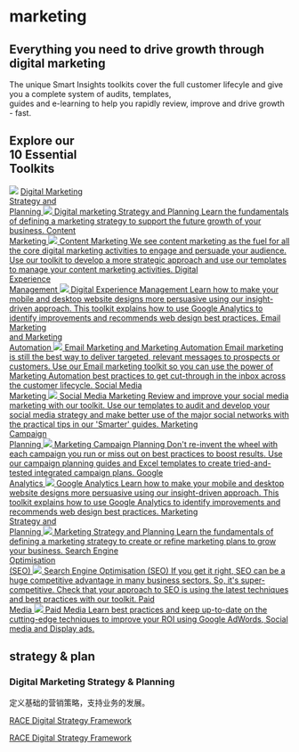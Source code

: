# marketing


<link rel="stylesheet" id="basecss-css" href="//https://github.com/fanfever/roadmap/blob/master/docs/style/overview.css" type="text/css" media="all">

<section class="smart home" id="home_blue_banner">
    <div class="s_wrapper">
        <h2>Everything you need to drive growth through digital marketing</h2>
        <p>The unique Smart Insights toolkits cover the full customer lifecyle and give you a complete system of audits, templates, <br> guides and e-learning to help you rapidly review, improve and drive growth - fast.</p>
        <div id="toolkit_diagram">
            <h2>Explore our<br><strong>10 Essential</strong><br>Toolkits</h2>
            <img src="https://www.smartinsights.com/wp-content/themes/smartinsights/images/smart/home/toolkit_diagram2.svg">
            <a class="toolkit_tip" href="#">Digital Marketing <br>Strategy and <br>Planning
                <span class="toolkit_popover">
<img class="toolkit_icon" src="https://www.smartinsights.com/wp-content/themes/smartinsights/images/smart/icons/toolkit_icon_white.svg">
<span class="title">Digital marketing Strategy and Planning</span>
<span class="para">
Learn the fundamentals of defining a marketing strategy to support the future growth of your business.
</span>
</span>
            </a>
            <a class="toolkit_tip" href="#">Content <br>Marketing
                <span class="toolkit_popover">
<img class="toolkit_icon" src="https://www.smartinsights.com/wp-content/themes/smartinsights/images/smart/icons/toolkit_icon_white.svg">
<span class="title">Content Marketing</span>
<span class="para">
We see content marketing as the fuel for all the core digital marketing activities to engage and persuade your audience. Use our toolkit to develop a more strategic approach and use our templates to manage your content marketing activities.
</span>
</span>
            </a>
            <a class="toolkit_tip" href="#">Digital<br> Experience <br>Management
                <span class="toolkit_popover">
<img class="toolkit_icon" src="https://www.smartinsights.com/wp-content/themes/smartinsights/images/smart/icons/toolkit_icon_white.svg">
<span class="title">Digital Experience Management</span>
<span class="para">
Learn how to make your mobile and desktop website designs more persuasive using our insight-driven approach. This toolkit explains how to use Google Analytics to identify improvements and recommends web design best practices.
</span>
</span>
            </a>
            <a class="toolkit_tip" href="#">Email Marketing <br>and Marketing <br>Automation
                <span class="toolkit_popover">
<img class="toolkit_icon" src="https://www.smartinsights.com/wp-content/themes/smartinsights/images/smart/icons/toolkit_icon_white.svg">
<span class="title">Email Marketing and Marketing Automation</span>
<span class="para">
Email marketing is still the best way to deliver targeted, relevant messages to prospects or customers. Use our Email marketing toolkit so you can use the power of Marketing Automation best practices to get cut-through in the inbox across the customer lifecycle.
</span>
</span>
            </a>
            <a class="toolkit_tip" href="#">Social Media <br>Marketing
                <span class="toolkit_popover">
<img class="toolkit_icon" src="https://www.smartinsights.com/wp-content/themes/smartinsights/images/smart/icons/toolkit_icon_white.svg">
<span class="title">Social Media Marketing</span>
<span class="para">
Review and improve your social media marketing with our toolkit. Use our templates to audit and develop your social media strategy and make better use of the major social networks with the practical tips in our 'Smarter' guides.
</span>
</span>
            </a>
            <a class="toolkit_tip" href="#">Marketing <br>Campaign<br> Planning
                <span class="toolkit_popover">
<img class="toolkit_icon" src="https://www.smartinsights.com/wp-content/themes/smartinsights/images/smart/icons/toolkit_icon_white.svg">
<span class="title">Marketing Campaign Planning</span>
<span class="para">
Don't re-invent the wheel with each campaign you run or miss out on best practices to boost results. Use our campaign planning guides and Excel templates to create tried-and-tested integrated campaign plans.
</span>
</span>
            </a>
            <a class="toolkit_tip" href="#">Google <br>Analytics
                <span class="toolkit_popover">
<img class="toolkit_icon" src="https://www.smartinsights.com/wp-content/themes/smartinsights/images/smart/icons/toolkit_icon_white.svg">
<span class="title">Google Analytics</span>
<span class="para">
Learn how to make your mobile and desktop website designs more persuasive using our insight-driven approach. This toolkit explains how to use Google Analytics to identify improvements and recommends web design best practices.
</span>
</span>
            </a>
            <a class="toolkit_tip" href="#">Marketing <br>Strategy and<br>Planning
                <span class="toolkit_popover">
<img class="toolkit_icon" src="https://www.smartinsights.com/wp-content/themes/smartinsights/images/smart/icons/toolkit_icon_white.svg">
<span class="title">Marketing Strategy and Planning</span>
<span class="para">
Learn the fundamentals of defining a marketing strategy to create or refine marketing plans to grow your business.
</span>
</span>
            </a>
            <a class="toolkit_tip" href="#">Search Engine<br>Optimisation<br>(SEO)
                <span class="toolkit_popover">
<img class="toolkit_icon" src="https://www.smartinsights.com/wp-content/themes/smartinsights/images/smart/icons/toolkit_icon_white.svg">
<span class="title">Search Engine Optimisation (SEO)</span>
<span class="para">
If you get it right, SEO can be a huge competitive advantage in many business sectors. So, it's super-competitive. Check that your approach to SEO is using the latest techniques and best practices with our toolkit.
</span>
</span>
            </a>
            <a class="toolkit_tip" href="#" style="right: 373px;">Paid<br>Media
                <span class="toolkit_popover">
<img class="toolkit_icon" src="https://www.smartinsights.com/wp-content/themes/smartinsights/images/smart/icons/toolkit_icon_white.svg">
<span class="title">Paid Media</span>
<span class="para">
Learn best practices and keep up-to-date on the cutting-edge techniques to improve your ROI using Google AdWords, Social media and Display ads.
</span>
</span>
            </a>
        </div>
    </div>

</section>


## strategy & plan

### Digital Marketing Strategy & Planning

定义基础的营销策略，支持业务的发展。

[RACE Digital Strategy Framework](2017-11-11-RACE-Digital-Strategy-Framework.md)

[RACE Digital Strategy Framework](../2017-11-11-RACE-Digital-Strategy-Framework.md)
